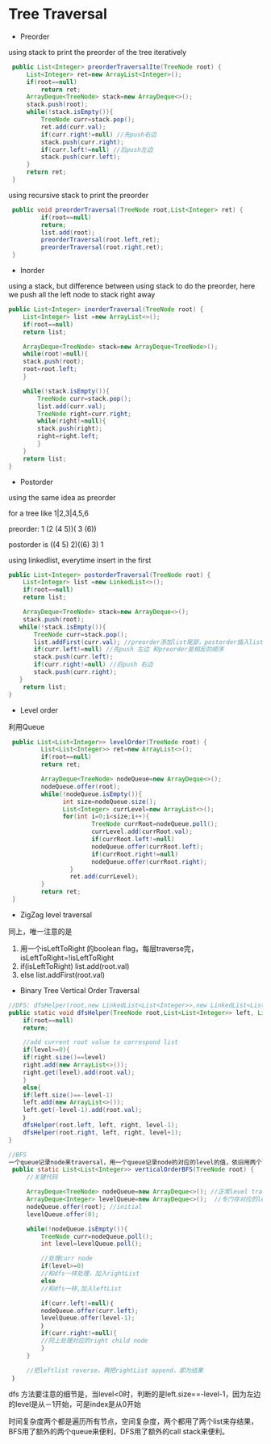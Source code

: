 # Tree Traversal

* Preorder

using stack to print the preorder of the tree iteratively

```java
 public List<Integer> preorderTraversalIte(TreeNode root) {
     List<Integer> ret=new ArrayList<Integer>();
     if(root==null)    
         return ret;
     ArrayDeque<TreeNode> stack=new ArrayDeque<>();
     stack.push(root);
     while(!stack.isEmpty()){
         TreeNode curr=stack.pop();
         ret.add(curr.val);
         if(curr.right!=null) //先push右边
         stack.push(curr.right);
         if(curr.left!=null) //后push左边
         stack.push(curr.left);
     }
     return ret;
 }
```

using  recursive stack to print the preorder

```java
 public void preorderTraversal(TreeNode root,List<Integer> ret) {
         if(root==null)
         return;
         list.add(root);
         preorderTraversal(root.left,ret);
         preorderTraversal(root.right,ret);
 }
```

* Inorder 

using a stack, but difference between using stack to do the preorder, here we push all the left node to stack right away

```java
public List<Integer> inorderTraversal(TreeNode root) {
    List<Integer> list =new ArrayList<>();
    if(root==null)
    return list;

    ArrayDeque<TreeNode> stack=new ArrayDeque<TreeNode>();
    while(root!=null){
    stack.push(root);
    root=root.left;
    }

    while(!stack.isEmpty()){
        TreeNode curr=stack.pop();
        list.add(curr.val);
        TreeNode right=curr.right;
        while(right!=null){
        stack.push(right);
        right=right.left;
        }    
    }
    return list;
}
```

* Postorder

using the same idea as preorder

for a tree like 1\|2,3\|4,5,6

preorder: 1 \(2 \(4 5\)\)\( 3 \(6\)\)

postorder is \(\(4 5\) 2\)\(\(6\) 3\) 1

using  linkedlist, everytime insert in the first

```java
public List<Integer> postorderTraversal(TreeNode root) {
    List<Integer> list =new LinkedList<>();
    if(root==null)
    return list;

    ArrayDeque<TreeNode> stack=new ArrayDeque<>();
    stack.push(root);
   while(!stack.isEmpty()){
       TreeNode curr=stack.pop();
       list.addFirst(curr.val); //preorder添加list尾部，postorder插入list的头部
       if(curr.left!=null) //先push 左边 和preorder是相反的顺序
       stack.push(curr.left);
       if(curr.right!=null) //后push 右边
       stack.push(curr.right);
   }
    return list;
}
```

* Level order

利用Queue

```java
 public List<List<Integer>> levelOrder(TreeNode root) {
         List<List<Integer>> ret=new ArrayList<>();
         if(root==null)
         return ret;

         ArrayDeque<TreeNode> nodeQueue=new ArrayDeque<>();
         nodeQueue.offer(root);
         while(!nodeQueue.isEmpty()){
               int size=nodeQueue.size();
               List<Integer> currLevel=new ArrayList<>();
               for(int i=0;i<size;i++){
                       TreeNode currRoot=nodeQueue.poll();
                       currLevel.add(currRoot.val);
                       if(currRoot.left!=null)
                       nodeQueue.offer(currRoot.left);
                       if(currRoot.right!=null)
                       nodeQueue.offer(currRoot.right);
                 }  
                 ret.add(currLevel);
         }
         return ret;
 }
```

* ZigZag level traversal

同上，唯一注意的是

1. 用一个isLeftToRight 的boolean flag，每层traverse完，isLeftToRight=!isLeftToRight
2. if\(isLeftToRight\) list.add\(root.val\)
3. else list.addFirst\(root.val\)

* Binary Tree Vertical Order Traversal

```java
//DFS: dfsHelper(root,new LinkedList<List<Integer>>,new LinkedList<List<Integer>>,0)
public static void dfsHelper(TreeNode root,List<List<Integer>> left, List<List<Integer>> right, int level){
    if(root==null)
    return;

    //add current root value to correspond list
    if(level>=0){
    if(right.size()==level)
    right.add(new ArrayList<>());
    right.get(level).add(root.val);
    }
    else{
    if(left.size()==-level-1)
    left.add(new ArrayList<>());
    left.get(-level-1).add(root.val);
    ｝
    dfsHelper(root.left, left, right, level-1);
    dfsHelper(root.right, left, right, level+1);
}

//BFS 
一个queue记录node来traversal，用一个queue记录node的对应的level的值，依旧用两个list：leftList和rightList
 public static List<List<Integer>> verticalOrderBFS(TreeNode root) {
     //关键代码

     ArrayDeque<TreeNode> nodeQueue=new ArrayDeque<>(); //正常level traversal的queue
     ArrayDeque<Integer> levelQueue=new ArrayDeque<>();  //专门存对应的level 数，以root 为中心，左边为－1，右边为1
     nodeQueue.offer(root); //initial
     levelQueue.offer(0);

     while(!nodeQueue.isEmpty()){
         TreeNode curr=nodeQueue.poll();
         int level=levelQueue.poll();

         //处理curr node
         if(level>=0)
         //和dfs一样处理，加入rightList
         else
         //和dfs一样,加入leftList

         if(curr.left!=null)｛
         nodeQueue.offer(curr.left);
         levelQueue.offer(level-1);
         ｝
         if(curr.right!=null){
         //同上处理对应的right child node
         }
     }

     //把leftlist reverse，再把rightList append，即为结果
 ｝
```

dfs 方法要注意的细节是，当level&lt;0时，判断的是left.size==-level-1，因为左边的level是从－1开始，可是index是从0开始

时间复杂度两个都是遍历所有节点，空间复杂度，两个都用了两个list来存结果，BFS用了额外的两个queue来便利，DFS用了额外的call stack来便利。





